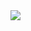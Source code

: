 <DOCTYPE html>

<html>

<main>
<img src="https://portalhoy.com/wp-content/uploads/2015/09/google-1.png">

<form action="www.google.com.pe" type="text" placeholder="Search in google">

</main>

</html>
